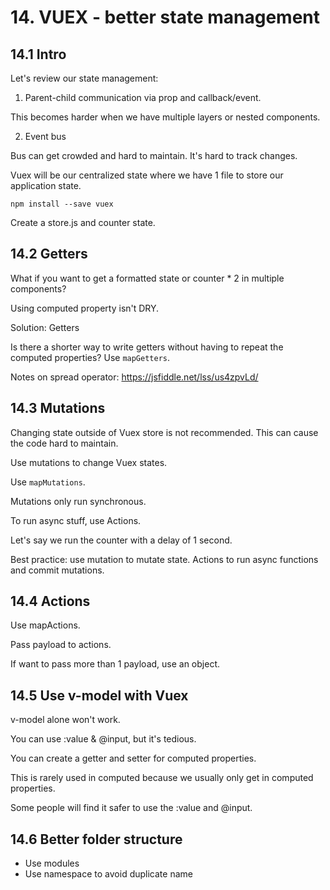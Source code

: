 # 14. VUEX - better state management

## 14.1 Intro

Let's review our state management:

1. Parent-child communication via prop and callback/event.

This becomes harder when we have multiple layers or nested components.

2. Event bus

Bus can get crowded and hard to maintain. It's hard to track changes.

Vuex will be our centralized state where we have 1 file to store our application state.

`npm install --save vuex`

Create a store.js and counter state.

## 14.2 Getters

What if you want to get a formatted state or counter \* 2 in multiple components?

Using computed property isn't DRY.

Solution: Getters

Is there a shorter way to write getters without having to repeat the computed properties? Use `mapGetters`.

Notes on spread operator: https://jsfiddle.net/lss/us4zpvLd/

## 14.3 Mutations

Changing state outside of Vuex store is not recommended. This can cause the code hard to maintain.

Use mutations to change Vuex states.

Use `mapMutations`.

Mutations only run synchronous.

To run async stuff, use Actions.

Let's say we run the counter with a delay of 1 second.

Best practice: use mutation to mutate state. Actions to run async functions and commit mutations.

## 14.4 Actions

Use mapActions.

Pass payload to actions.

If want to pass more than 1 payload, use an object.

## 14.5 Use v-model with Vuex

v-model alone won't work.

You can use :value & @input, but it's tedious.

You can create a getter and setter for computed properties.

This is rarely used in computed because we usually only get in computed properties.

Some people will find it safer to use the :value and @input.

## 14.6 Better folder structure

- Use modules
- Use namespace to avoid duplicate name
